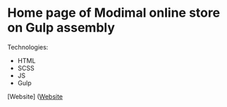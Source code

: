 # Home page of Modimal online store on Gulp assembly

Technologies:

- HTML
- SCSS
- JS
- Gulp

[Website] ([Website](https://constantinekobushka.github.io/modimal/)
